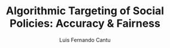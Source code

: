 ---
paperId: 46
author: Luis Fernando Cantu
publicationauthor: Cantu, L. F.
title: "Algorithmic Targeting of Social Policies: Accuracy & Fairness"
pdf: Poster_Cantu_Luis.pdf
poster: --
alt: --
type: Poster
topic: FAT
link: https://research.latinxinai.org/papers/neurips/2019/pdf/Poster_Cantu_Luis.pdf
conference: neurips
year: 2019
tags: neurips-2019
location: Vancouver, Canada
---